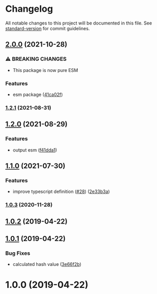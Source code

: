 # Changelog

All notable changes to this project will be documented in this file. See [standard-version](https://github.com/conventional-changelog/standard-version) for commit guidelines.

## [2.0.0](https://github.com/justinlettau/hash-value/compare/v1.2.1...v2.0.0) (2021-10-28)


### ⚠ BREAKING CHANGES

* This package is now pure ESM

### Features

* esm package ([41ca02f](https://github.com/justinlettau/hash-value/commit/41ca02fdd5531c5ee0bb3147191e3d2377d8c8dc))

### [1.2.1](https://github.com/justinlettau/hash-value/compare/v1.2.0...v1.2.1) (2021-08-31)

## [1.2.0](https://github.com/justinlettau/hash-value/compare/v1.1.0...v1.2.0) (2021-08-29)


### Features

* output esm ([f41dda1](https://github.com/justinlettau/hash-value/commit/f41dda1f401fbdbb6739fbed8929a60538215bac))

## [1.1.0](https://github.com/justinlettau/hash-value/compare/v1.0.3...v1.1.0) (2021-07-30)


### Features

* improve typescript definition ([#28](https://github.com/justinlettau/hash-value/issues/28)) ([2e33b3a](https://github.com/justinlettau/hash-value/commit/2e33b3ac79d0e3d296dd58c473e87f4634dc27e5))

### [1.0.3](https://github.com/justinlettau/hash-value/compare/v1.0.2...v1.0.3) (2020-11-28)

## [1.0.2](https://github.com/justinlettau/hash-value/compare/v1.0.1...v1.0.2) (2019-04-22)



## [1.0.1](https://github.com/justinlettau/hash-value/compare/v1.0.0...v1.0.1) (2019-04-22)


### Bug Fixes

* calculated hash value ([3e66f2b](https://github.com/justinlettau/hash-value/commit/3e66f2b))



# 1.0.0 (2019-04-22)
